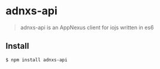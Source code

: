 # adnxs-api

> adnxs-api is an AppNexus client for iojs written in es6

## Install
 
 	$ npm install adnxs-api
